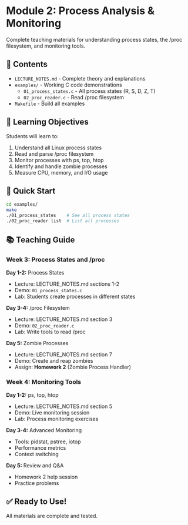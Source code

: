 # Module 2: Process Analysis & Monitoring

Complete teaching materials for understanding process states, the /proc filesystem, and monitoring tools.

## 📁 Contents

- `LECTURE_NOTES.md` - Complete theory and explanations
- `examples/` - Working C code demonstrations
  - `01_process_states.c` - All process states (R, S, D, Z, T)
  - `02_proc_reader.c` - Read /proc filesystem
- `Makefile` - Build all examples

## 🎯 Learning Objectives

Students will learn to:
1. Understand all Linux process states
2. Read and parse /proc filesystem
3. Monitor processes with ps, top, htop
4. Identify and handle zombie processes
5. Measure CPU, memory, and I/O usage

## 🚀 Quick Start

```bash
cd examples/
make
./01_process_states    # See all process states
./02_proc_reader list  # List all processes
```

## 📚 Teaching Guide

### Week 3: Process States and /proc

**Day 1-2:** Process States
- Lecture: LECTURE_NOTES.md sections 1-2
- Demo: `01_process_states.c`
- Lab: Students create processes in different states

**Day 3-4:** /proc Filesystem
- Lecture: LECTURE_NOTES.md section 3
- Demo: `02_proc_reader.c`
- Lab: Write tools to read /proc

**Day 5:** Zombie Processes
- Lecture: LECTURE_NOTES.md section 7
- Demo: Create and reap zombies
- Assign: **Homework 2** (Zombie Process Handler)

### Week 4: Monitoring Tools

**Day 1-2:** ps, top, htop
- Lecture: LECTURE_NOTES.md section 5
- Demo: Live monitoring session
- Lab: Process monitoring exercises

**Day 3-4:** Advanced Monitoring
- Tools: pidstat, pstree, iotop
- Performance metrics
- Context switching

**Day 5:** Review and Q&A
- Homework 2 help session
- Practice problems

## ✅ Ready to Use!

All materials are complete and tested.


